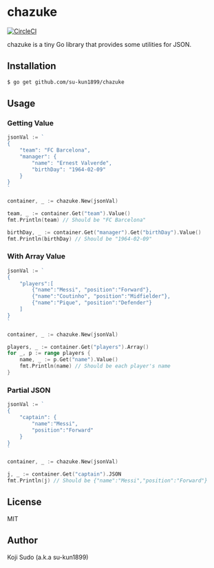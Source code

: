 # chazuke

[![CircleCI](https://circleci.com/gh/su-kun1899/chazuke.svg?style=svg)](https://circleci.com/gh/su-kun1899/chazuke)

chazuke is a tiny Go library that provides some utilities for JSON.

## Installation

```sh
$ go get github.com/su-kun1899/chazuke
```

## Usage

### Getting Value

```go
jsonVal := `
{
    "team": "FC Barcelona",
    "manager": {
        "name": "Ernest Valverde",
        "birthDay": "1964-02-09"
    }
}
`

container, _ := chazuke.New(jsonVal)

team, _ := container.Get("team").Value()
fmt.Println(team) // Should be "FC Barcelona"

birthDay, _ := container.Get("manager").Get("birthDay").Value()
fmt.Println(birthDay) // Should be "1964-02-09"
```

### With Array Value

```go
jsonVal := `
{
    "players":[
        {"name":"Messi", "position":"Forward"},
        {"name":"Coutinho", "position":"Midfielder"},
        {"name":"Pique", "position":"Defender"}
    ]
}
`

container, _ := chazuke.New(jsonVal)

players, _ := container.Get("players").Array()
for _, p := range players {
	name, _ := p.Get("name").Value()
	fmt.Println(name) // Should be each player's name
}
```

### Partial JSON

```go
jsonVal := `
{
    "captain": {
        "name":"Messi", 
        "position":"Forward"
    }
}
`

container, _ := chazuke.New(jsonVal)

j, _ := container.Get("captain").JSON
fmt.Println(j) // Should be {"name":"Messi","position":"Forward"}
```

## License

MIT

## Author

Koji Sudo (a.k.a su-kun1899)
